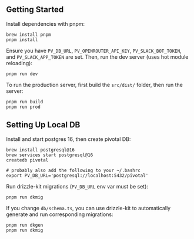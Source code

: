 ## Getting Started

Install dependencies with pnpm:
```
brew install pnpm
pnpm install
```

Ensure you have `PV_DB_URL`, `PV_OPENROUTER_API_KEY`, `PV_SLACK_BOT_TOKEN`, and `PV_SLACK_APP_TOKEN` are set. Then, run the dev server (uses hot module reloading):
```
pnpm run dev
```

To run the production server, first build the `src/dist/` folder, then run the server:
```
pnpm run build
pnpm run prod
```

## Setting Up Local DB

Install and start postgres 16, then create pivotal DB:
```
brew install postgresql@16
brew services start postgresql@16
createdb pivotal

# probably also add the following to your ~/.bashrc
export PV_DB_URL='postgresql://localhost:5432/pivotal'
```

Run drizzle-kit migrations (`PV_DB_URL` env var must be set):
```
pnpm run dkmig
```

If you change `db/schema.ts`, you can use drizzle-kit to automatically generate and run corresponding migrations:
```
pnpm run dkgen
pnpm run dkmig
```
